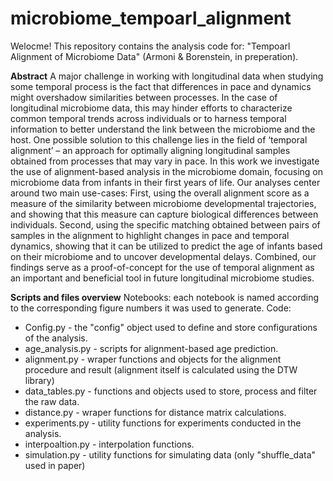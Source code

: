# microbiome_tempoarl_alignment

Welocme! 
This repository contains the analysis code for: "Tempoarl Alignment of Microbiome Data" (Armoni & Borenstein, in preperation).

**Abstract**
A major challenge in working with longitudinal data when studying some temporal process is the fact that differences in pace and dynamics might overshadow similarities between processes. In the case of longitudinal microbiome data, this may hinder efforts to characterize common temporal trends across individuals or to harness temporal information to better understand the link between the microbiome and the host. One possible solution to this challenge lies in the field of ‘temporal alignment’ – an approach for optimally aligning longitudinal samples obtained from processes that may vary in pace. In this work we investigate the use of alignment-based analysis in the microbiome domain, focusing on microbiome data from infants in their first years of life. Our analyses center around two main use-cases: First, using the overall alignment score as a measure of the similarity between microbiome developmental trajectories, and showing that this measure can capture biological differences between individuals. Second, using the specific matching obtained between pairs of samples in the alignment to highlight changes in pace and temporal dynamics, showing that it can be utilized to predict the age of infants based on their microbiome and to uncover developmental delays. Combined, our findings serve as a proof-of-concept for the use of temporal alignment as an important and beneficial tool in future longitudinal microbiome studies. 

**Scripts and files overview**
Notebooks: each notebook is named according to the corresponding figure numbers it was used to generate.
Code:
* Config.py - the "config" object used to define and store configurations of the analysis.
* age_analysis.py - scripts for alignment-based age prediction.
* alignment.py - wraper functions and objects for the alignment procedure and result (alignment itself is calculated using the DTW library)
* data_tables.py - functions and objects used to store, process and filter the raw data. 
* distance.py - wraper functions for distance matrix calculations.
* experiments.py - utility functions for experiments conducted in the analysis. 
* interpoaltion.py - interpolation functions. 
* simulation.py - utility functions for simulating data (only "shuffle_data" used in paper)
